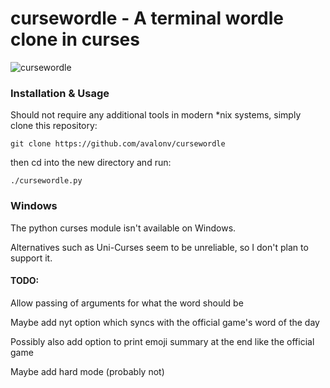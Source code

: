 # cursewordle - A terminal wordle clone in curses

![cursewordle](https://user-images.githubusercontent.com/29720696/184530270-8387aa1e-8f16-469e-9d8a-fd9131c1c3c6.GIF)

### Installation & Usage
Should not require any additional tools in modern *nix systems, simply clone this repository:

`git clone https://github.com/avalonv/cursewordle`

then cd into the new directory and run:

`./cursewordle.py`

### Windows
The python curses module isn't available on Windows.

Alternatives such as Uni-Curses seem to be unreliable, so I don't plan to support it.

#### TODO:
Allow passing of arguments for what the word should be

Maybe add nyt option which syncs with the official game's word of the day

Possibly also add option to print emoji summary at the end like the official game

Maybe add hard mode (probably not)
